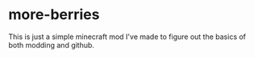 # more-berries

This is just a simple minecraft mod I've made to figure out the basics of both modding and github.
